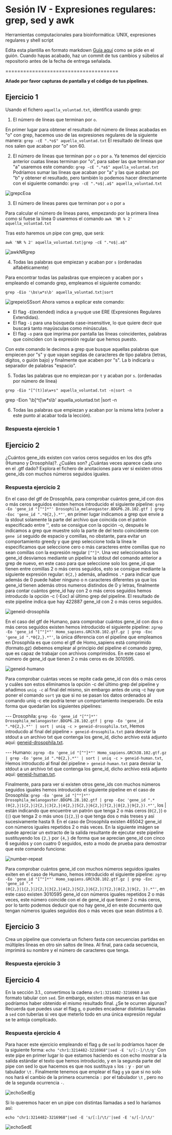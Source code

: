 # Sesión IV - Expresiones regulares: grep, sed y awk

Herramientas computacionales para bioinformática: UNIX, expresiones regulares y shell script

Edita esta plantilla en formato markdown [Guía aquí](https://guides.github.com/features/mastering-markdown/) como se pide en el guión. 
Cuando hayas acabado, haz un commit de tus cambios y súbelos al repositorio antes de la fecha de entrega señalada. 

======================================

**Añade por favor capturas de pantalla y el código de tus pipelines.**


## Ejercicio 1
Usando el fichero `aquella_voluntad.txt`, identifica usando grep:

1. El número de líneas que terminan por `o`. 

En primer lugar para obtener el resultado del número de líneas acabadas en "o" con grep, hacemos uso de las expresiones regulares de la siguiente manera: 
`grep -cE ".*o$" aquella_voluntad.txt`
El resultado de líneas que nos salen que acaban por "o" son 60. 

2. El número de líneas que terminan por `o` o por `a`. 
Ya tenemos del ejercicio anterior cuatas líneas terminan por "o", para saber las que terminan por "a" usaremos este comando: 
`grep -cE ".*a$" aquella_voluntad.txt`
Podríamos sumar las líneas que acaban por "a" y las que acaban por "b" y obtener el resultado, pero también lo podemos hacer directamente con el siguiente comando: 
`grep -cE ".*o$|.a$" aquella_voluntad.txt`

![grepcEoa](images/grepcEoa.PNG)

3. El número de líneas pares que terminan por `o` o por `a`

Para calcular el número de lineas pares, empezando por la primera línea como si fuese la línea 0 usaremos el comando `awk 'NR % 2' aquella_voluntad.txt`

Tras esto haremos un pipe con grep, que será:

`awk 'NR % 2' aquella_voluntad.txt|grep -cE ".*o$|.a$"`


![awkNRgrep](images/awkNRgrep.png)


4. Todas las palabras que empiezan y acaban por `s` (ordenadas alfabéticamente)

Para encontrar todas las palasbras que empiecen y acaben por `s` empleando el comando grep, empleamos el siguiente comando: 

`grep -Eio '\bs\w*s\b' aquella_voluntad.txt|sort`

![grepeioSSsort](images/grepeioSSsort.png)
Ahora vamos a explicar este comando: 
- El flag `-E`(extended) indica a `grep`que use  ERE (Expresiones Regulares Extendidas). 
- El flag `-i` para una búsqueda case-insensitive, lo que quiere decir que buscará tanto mayúsculas como minúsculas. 
- El flag `-o` para que imprima por pantalla las líneas coincidentes, palabras que coinciden con la expresión regular que hemos puesto. 

Con este comando le decimos a grep que busque aquellas palabras que empiecen por "s" y que vayan segidas de caracteres de tipo palabra (letras, dígitos, o guión bajo) y finalmente que acaben por "s". La b indicaría u  separador de palabras "espacio". 


5. Todas las palabras que no empiezan por `t` y acaban por `s`. (ordenadas por número de línea)


`grep -Eio "[^(t)]a\w+s" aquella_voluntad.txt -n|sort -n`

grep -Eion '\b[^t]\w*s\b' aquella_voluntad.txt |sort -n

6. Todas las palabras que empiezan y acaban por la misma letra (volver a este punto al acabar toda la lección). 



### Respuesta ejercicio 1


## Ejercicio 2
¿Cuántos gene_ids existen con varios ceros seguidos en los dos gtfs (Humano y Drosophila)?. ¿Cuáles son? ¿Cuántas veces aparece cada uno en el .gtf dado?
Explora el fichero de anotaciones para ver si existen otros gene_ids con muchos números seguidos iguales.

### Respuesta ejercicio 2

En el caso del gtf de Drosophila, para comprobar cuántos gene_id con dos o más ceros seguidos existen hemos introducido el siguiente pipeline: `grep -Eo 'gene_id "[^"]*"' Drosophila_melanogaster.BDGP6.28.102.gtf | grep -Eoc 'gene_id ".*0{2,}.*"'`, en primer lugar indicamos a grep que envíe a la stdout solamente la parte del archivo que coincida con el patrón especificado entre '', esto se consigue con la opción -o, después le indicamos a grep que muestre solo la parte de del texto coincidente con `gene id` seguido de espacio y comillas, no obstante, para evitar un comportamiento greedy y que grep seleccione toda la línea le especificamos que seleccione cero o más caracteres entre comillas que no sean comillas con la expresión regular `[^"]*`. Una vez seleccionados los gene_id desviamos mediante un pipeline la stdout del comando anterior a grep de nuevo, en este caso para que seleccione solo los gene_id que tienen  entre comillas 2 o más ceros seguidos, esto se consigue mediante la siguiente expresión regular: `0{2,}` además, añadimos `.*` para indicar que además de 0 puede haber ninguno o n caracteres diferentes ya que los gene_id tienen además otros numeros distindos de 0 y letras, finalmente para contar cuántos gene_id hay con 2 o más ceros seguidos hemos introducdo la opción -c (-Eoc) al último grep del pipeline. El resultado de este pipeline indica que hay 422887 gene_id con 2 o más ceros seguidos.

![geneid-drosophila](images/geneid-drosophila.PNG)

En el caso del gtf de Humano, para comprobar cuántos gene_id con dos o más ceros seguidos existen hemos introducido el siguiente pipeline: `zgrep -Eo 'gene_id "[^"]*"' Homo_sapiens.GRCh38.102.gtf.gz | grep -Eoc 'gene_id ".*0{2,}.*"'`, la única diferencia con el pipeline que empleamos en Drosophila es que como el gtf de Homo_sapiens está comprimido (formato.gz) debemos emplear al principio del pipeline el comando zgrep, que es capaz de trabajar con archivos comprimidos. En este caso el número de gene_id que tienen 2 o más ceros es de 3010595.
 
![geneid-humano](images/geneid-humano.PNG)

Para comprobar cuántas veces se repite cada gene_id con dós o más ceros y cuáles son estos eliminamos la opción -c del último grep del pipeline y añadimos `uniq -c` al final del mismo, sin embargo antes de uniq -c hay que poner el comando `sort` ya que si no se pasan los datos ordenados al comando uniq -c ete podría tener un comportamiento inesperado. De esta forma que quedarían los siguientes pipelines:

--- Drosophila: `grep -Eo 'gene_id "[^"]*"' Drosophila_melanogaster.BDGP6.28.102.gtf | grep -Eo 'gene_id ".*0{2,}.*"' | sort | uniq -c > geneid-drosophila.txt`, Hemos introducdo al final del pipeline `> geneid-drosophila.txt` para desviar la stdout a un archivo txt que contenga los gene_id, dicho archivo está adjunto aquí: [geneid-drosophila.txt](documents/geneid-drosophila.txt).

--- Humano: `zgrep -Eo 'gene_id "[^"]*"' Homo_sapiens.GRCh38.102.gtf.gz | grep -Eo 'gene_id ".*0{2,}.*"' | sort | uniq -c > geneid-human.txt`, Hemos introducdo al final del pipeline `> geneid-human.txt` para desviar la stdout a un archivo txt que contenga los gene_id, dicho archivo está adjunto aquí: [geneid-human.txt](documents/geneid-human.txt).

Finalmente, para para ver si existen otros gene_ids con muchos números seguidos iguales hemos introducido el siguiente pipeline en el caso de Drosophila: `grep -Eo 'gene_id "[^"]*"' Drosophila_melanogaster.BDGP6.28.102.gtf | grep -Eoc 'gene_id ".*(0{2,}|1{2,}|2{2,}|3{2,}|4{2,}|5{2,}|6{2,}|7{2,}|8{2,}|9{2,}).*"'`, los | están indicando que encuentre un patrón que tenga 2 o más ceros (`0{2,}`) o (`|`) que tenga 2 o más unos (`1{2,}`) o que tenga dos o más treses y así sucesivamente hasta 9. En el caso de Drosophila existen 465042 gene_id con números iguales repetidos 2 o más veces. En la siguiente imágen se puede apreciar un extracto de la salida resultante de ejecutar este pipeline sustituyendo los `{2,}` por `{4,}` de forma que se aprecian gene_id con cinco 6 seguidos y con cuatro 0 seguidos, esto a modo de prueba para demostrar que este comando funciona:

![number-repeat](images/number-repeat.PNG)

Para comprobar cuántos gene_id con muchos números seguidos iguales exiten en el caso de Humano, hemos introducido el siguiente pipeline: `zgrep -Eo 'gene_id "[^"]*"' Homo_sapiens.GRCh38.102.gtf.gz | grep -Eoc 'gene_id ".*(0{2,}|1{2,}|2{2,}|3{2,}|4{2,}|5{2,}|6{2,}|7{2,}|8{2,}|9{2,
}).*"'`, en este caso existen 3010595 gene_id con números iguales repetidos 2 o más veces, este número coincide con el de gene_id que tienen 2 o más ceros, por lo tanto podemos deducir que no hay gene_id en este documento que tengan números iguales seguidos dos o más veces que sean distintos a 0.

## Ejercicio 3

Crea un pipeline que convierta un fichero fasta con secuencias partidas en múltiples líneas en otro sin saltos de línea. 
Al final, para cada secuencia, imprimirá su nombre y el número de caracteres que tenga. 

### Respuesta ejercicio 3


## Ejercicio 4
En la sección 3.1., convertimos la cadena `chr1:3214482-3216968` a un formato tabular con `sed`. Sin embargo, existen otras maneras en las que podríamos haber obtenido el mismo resultado final. ¿Se te ocurren algunas? Recuerda que puedes usar el flag `g`, o puedes encadenar distintas llamadas a `sed` con tuberías si ves que meterlo todo en una única expresión regular se te antoja complicado. 

### Respuesta ejercicio 4
Para hacer este ejercicio empleando el flag `g` de `sed` lo podríamos hacer de la siguiente forma: 
`echo "chr1:3214482-3216968"|sed -E 's/[:-]/\t/g'`
Con este pipe en primer lugar lo que estamos haciendo es con echo mostrar a la salida estándar el texto que hemos introducido, y en la segunda parte del pipe con sed lo que hacemos es que nos sustituya `s` los `:` y `-` por un tabulador `\t` . Finalmente tenemos que emplear el flag `g` ya que si no solo nos hará el cambio de la primera ocurrencia `:` por el tabulador `\t` , pero no de la segunda ocurrencia `-`.

![echoSedEg](images/echoSedEg.png)

Si lo queremos hacer en un pipe con distintas llamadas a sed lo haríamos así:

`echo "chr1:3214482-3216968"|sed -E 's/[:]/\t/'|sed -E 's/[-]/\t/'`


![echoSedE](images/echoSedE.png)
